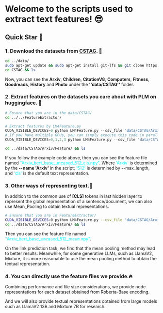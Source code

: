 # Welcome to the scripts used to extract text features! 😎

## Quick Star 🚀

### 1. Download the datasets from [CSTAG](https://huggingface.co/datasets/Sherirto/CSTAG). 👐

```bash
cd ../data/
sudo apt-get update && sudo apt-get install git-lfs && git clone https://huggingface.co/datasets/Sherirto/CSTAG
cd CSTAG && ls 
```
Now, you can see the **Arxiv**, **Children**, **CitationV8**, **Computers**, **Fitness**, **Goodreads**, **History** and  **Photo** under the **''data/CSTAG''** folder.

### 2. Extract features on the datasets you care about with PLM on huggingface. 👋

```bash
# Ensure that you are in the data/CSTAG/
cd ../../FeatureExtractor/
```

```python
# Extract features by LM4Feature.py 
CUDA_VISIBLE_DEVICES=0 python LM4Feature.py --csv_file 'data/CSTAG/Arxiv/Arxiv.csv' --model_name 'bert-base-uncased' --name 'Arxiv' --path 'data/CSTAG/Arxiv/Feature/' --max_length 512 --batch_size 1000 --cls
# If you have multiple GPUs, you can simply execute this code in parallel.If you have multiple GPUs, you can simply execute this code in parallel.
CUDA_VISIBLE_DEVICES=0,1,2,3 python LM4Feature.py --csv_file 'data/CSTAG/Arxiv/Arxiv.csv' --model_name 'bert-base-uncased' --name 'Arxiv' --path 'data/CSTAG/Arxiv/Feature/' --max_length 512 --batch_size 1000 --cls
```

```bash
cd ../data/CSTAG/Arxiv/Feature/ && ls
```

If you follow the example code above, then you can see the feature file named <font color=#00ffff>"Arxiv_bert_base_uncased_512_cls.npy"</font>. Where <font color=#00ffff>'Arxiv'</font> is determined by the **--name 'Arxiv'** in the script; <font color=#00ffff>'512'</font> is determined by --max_length, and <font color=#00ffff>'cls'</font> is the default text representation.


### 3. Other ways of representing text.🤗
In addition to the common use of **[CLS]** tokens in last hidden layer to represent the global representation of a sentence/document, we can also use Mean_Pooling to obtain textual representations.
```bash
# Ensure that you are in FeatureExtractor/
CUDA_VISIBLE_DEVICES=0 python LM4Feature.py --csv_file 'data/CSTAG/Arxiv/Arxiv.csv' --model_name 'bert-base-uncased' --name 'Arxiv' --path 'data/CSTAG/Arxiv/Feature/' --max_length 512 --batch_size 500 --mean
cd ../data/CSTAG/Arxiv/Feature/ && ls
```
Then you can see the feature file named <font color=#00ffff>"Arxiv_bert_base_uncased_512_mean.npy"</font>.

On the link prediction task, we find that the mean pooling method may lead to better results. Meanwhile, for some generative LLMs, such as LlamaV2, Mixture, it is more reasonable to use the mean pooling method to obtain the textual representation.

### 4. You can directly use the feature files we provide.🔥
Combining performance and file size considerations, we provide node representations for each dataset obtained from Roberta-Base encoding.

And we will also provide textual representations obtained from large models such as LlamaV2 13B and Mixture 7B for research.


